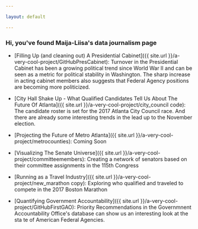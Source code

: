 ```yaml
---

layout: default

---
```



<h3 style="color:'DF5959;"> Hi, you've found Maija-Liisa's data journalism page </h3>


*  [Filling Up (and cleaning out) A Presidential Cabinet]({{ site.url }}/a-very-cool-project/GitHubPresCabinet):  Turnover in the Presidential Cabinet has been a growing political trend since World War II and can be seen as a metric for political stability in Washington. The sharp increase in acting cabinet members also suggests that Federal Agency positions are becoming more politicized.

* [City Hall Shake Up - What Qualified Candidates Tell Us About The Future Of Atlanta]({{ site.url }}/a-very-cool-project/city_council code): The candidate roster is set for the 2017 Atlanta City Council race. And there are already some interesting trends in the lead up to the November election.

* [Projecting the Future of Metro Atlanta]({{ site.url }}/a-very-cool-project/metrocounties): Coming Soon
 
* [Visualizing The Senate Universe]({{ site.url }}/a-very-cool-project/committeemembers): Creating a network of senators based on their committee assignments in the 115th Congress

* [Running as a Travel Industry]({{ site.url }}/a-very-cool-project/new_marathon copy): Exploring who qualified and traveled to compete in the 2017 Boston Marathon 

* [Quantifying Government Accountability]({{ site.url }}/a-very-cool-project/GitHubFirstGAO): Priority Recommendations in the Governmnent Accountability Office's database can show us an interesting look at the sta te of American Federal Agencies.